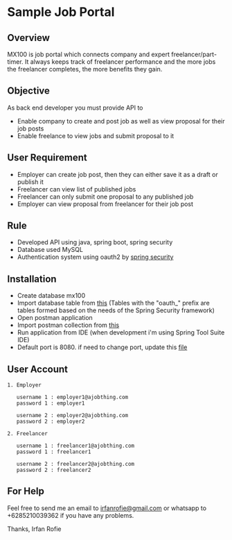 # Sample Job Portal



## Overview

MX100 is job portal which connects company and expert freelancer/part-timer. It always keeps
track of freelancer performance and the more jobs the freelancer completes, the more
benefits they gain.

## Objective

As back end developer you must provide API to
- Enable company to create and post job as well as view proposal for their job posts
- Enable freelance to view jobs and submit proposal to it

## User Requirement
- Employer can create job post, then they can either save it as a draft or publish it
- Freelancer can view list of published jobs
- Freelancer can only submit one proposal to any published job
- Employer can view proposal from freelancer for their job post

## Rule
- Developed API using java, spring boot, spring security
- Database used MySQL
- Authentication system using oauth2 by [spring security](https://docs.spring.io/spring-security/reference/servlet/oauth2/index.html)

## Installation

- Create database mx100
- Import database table from [this](https://gitlab.com/irfanrofie/mx100-service/-/blob/main/mx100.sql) (Tables with the "oauth_" prefix are tables formed based on the needs of the Spring Security framework)
- Open postman application
- Import postman collection from [this](https://gitlab.com/irfanrofie/mx100-service/-/blob/main/MX100.postman_collection.json)
- Run application from IDE (when development i'm using Spring Tool Suite IDE)
- Default port is 8080. if need to change port, update this [file](https://gitlab.com/irfanrofie/mx100-service/-/blob/main/src/main/resources/application.properties) 


## User Account
```
1. Employer

   username 1 : employer1@ajobthing.com
   password 1 : employer1

   username 2 : employer2@ajobthing.com
   password 2 : employer2

2. Freelancer

   username 1 : freelancer1@ajobthing.com
   password 1 : freelancer1

   username 2 : freelancer2@ajobthing.com
   password 2 : freelancer2

```

## For Help
Feel free to send me an email to irfanrofie@gmail.com or whatsapp to +6285210039362 if you have any problems.

Thanks, 
Irfan Rofie
